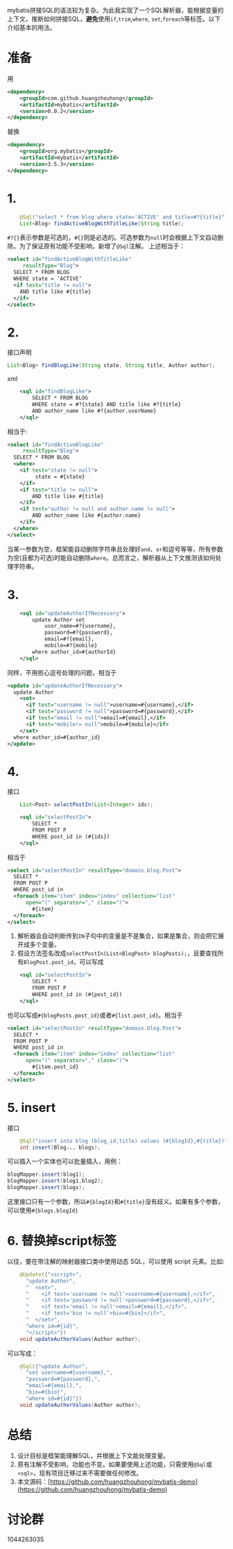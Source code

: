 mybatis拼接SQL的语法较为复杂。为此我实现了一个SQL解析器，能根据变量的上下文，推断如何拼接SQL，**避免**使用`if`,`trim`,`where`, `set`,`foreach`等标签。以下介绍基本的用法。
 #  准备
用
```xml
<dependency>
	<groupId>com.github.huangzhouhong</groupId>
	<artifactId>mybatis</artifactId>
	<version>0.0.2</version>
</dependency>
```
替换
```xml
<dependency>
    <groupId>org.mybatis</groupId>
    <artifactId>mybatis</artifactId>
    <version>3.5.3</version>
</dependency>
```
# 1.
```java
	@Sql("select * from blog where state='ACTIVE' and title=#?{title}")
	List<Blog> findActiveBlogWithTitleLike(String title);
```
`#?{}`表示参数是可选的，`#{}`则是必选的。可选参数为`null`时会根据上下文自动删除。为了保证原有功能不受影响，新增了`@Sql`注解。
上述相当于：
```XML
<select id="findActiveBlogWithTitleLike"
     resultType="Blog">
  SELECT * FROM BLOG
  WHERE state = ‘ACTIVE’
  <if test="title != null">
    AND title like #{title}
  </if>
</select>
```
# 2.
接口声明
```java
List<Blog> findBlogLike(String state, String title, Author author);
```
xml
```xml
	<sql id="findBlogLike">
		SELECT * FROM BLOG
		WHERE state = #?{state} AND title like #?{title}
		AND author_name like #?{author.userName}
	</sql>
```
相当于:
```xml
<select id="findActiveBlogLike"
     resultType="Blog">
  SELECT * FROM BLOG
  <where>
    <if test="state != null">
         state = #{state}
    </if>
    <if test="title != null">
        AND title like #{title}
    </if>
    <if test="author != null and author.name != null">
        AND author_name like #{author.name}
    </if>
  </where>
</select>
```
当某一参数为空，框架能自动删除字符串且处理好`and`、`or`和逗号等等，所有参数为空(且都为可选)时能自动删除`where`。总而言之，解析器从上下文推测该如何处理字符串。

# 3.
```xml
	<sql id="updateAuthorIfNecessary">
		update Author set
			user_name=#?{username},
			password=#?{password},
			email=#?{email},
			mobile=#?{mobile}
		where author_id=#{authorId}
	</sql>
```
同样，不用担心逗号处理的问题，相当于
```xml
<update id="updateAuthorIfNecessary">
  update Author
    <set>
      <if test="username != null">username=#{username},</if>
      <if test="password != null">password=#{password},</if>
      <if test="email != null">email=#{email},</if>
      <if test="mobile!= null">mobile=#{mobile}</if>
    </set>
  where author_id=#{author_id}
</update>
```
# 4. 
接口
```java
	List<Post> selectPostIn(List<Integer> ids);
```
```xml
	<sql id="selectPostIn">
		SELECT *
		FROM POST P
		WHERE post_id in (#{ids})
	</sql>
```
相当于
```xml
<select id="selectPostIn" resultType="domain.blog.Post">
  SELECT *
  FROM POST P
  WHERE post_id in
  <foreach item="item" index="index" collection="list"
      open="(" separator="," close=")">
        #{item}
  </foreach>
</select>
```
1. 解析器会自动判断传到`IN`子句中的变量是不是集合，如果是集合，则会把它展开成多个变量。
2. 假设方法签名改成`selectPostIn(List<BlogPost> blogPosts);`，且要查找所有`BlogPost.post_id`，可以写成
```xml
	<sql id="selectPostIn">
		SELECT *
		FROM POST P
		WHERE post_id in (#{post_id})
	</sql>
```
也可以写成`#{blogPosts.post_id}`或者`#{list.post_id}`。相当于
```xml
<select id="selectPostIn" resultType="domain.blog.Post">
  SELECT *
  FROM POST P
  WHERE post_id in
  <foreach item="item" index="index" collection="list"
      open="(" separator="," close=")">
        #{item.post_id}
  </foreach>
</select>
```
# 5. insert
接口
```java
	@Sql("insert into blog (blog_id,title) values (#{blogId},#{title})")
	int insert(Blog... blogs);
```
可以插入一个实体也可以批量插入，用例：
```java
blogMapper.insert(blog1);
blogMapper.insert(blog1,blog2);
blogMapper.insert(blogs);
```
这里接口只有一个参数，所以`#{blogId}`和`#{title}`没有歧义。如果有多个参数，可以使用`#{blogs.blogId}`

# 6. 替换掉script标签
以往，要在带注解的映射器接口类中使用动态 SQL，可以使用 script 元素。比如:
```java
    @Update({"<script>",
      "update Author",
      "  <set>",
      "    <if test='username != null'>username=#{username},</if>",
      "    <if test='password != null'>password=#{password},</if>",
      "    <if test='email != null'>email=#{email},</if>",
      "    <if test='bio != null'>bio=#{bio}</if>",
      "  </set>",
      "where id=#{id}",
      "</script>"})
    void updateAuthorValues(Author author);
```
可以写成：
```java
    @Sql({"update Author",
      "set username=#{username},",
      "password=#{password},",
      "email=#{email},",
      "bio=#{bio}",
      "where id=#{id}"})
    void updateAuthorValues(Author author);
```

# 总结
1. 设计目标是框架能理解SQL，并根据上下文能处理变量。
2. 原有注解不受影响，功能也不变。如果要使用上述功能，只需使用`@Sql`或`<sql>`，现有项目迁移过来不需要做任何修改。
3. 本文源码：[https://github.com/huangzhouhong/mybatis-demo](https://github.com/huangzhouhong/mybatis-demo)
# 讨论群
1044263035

